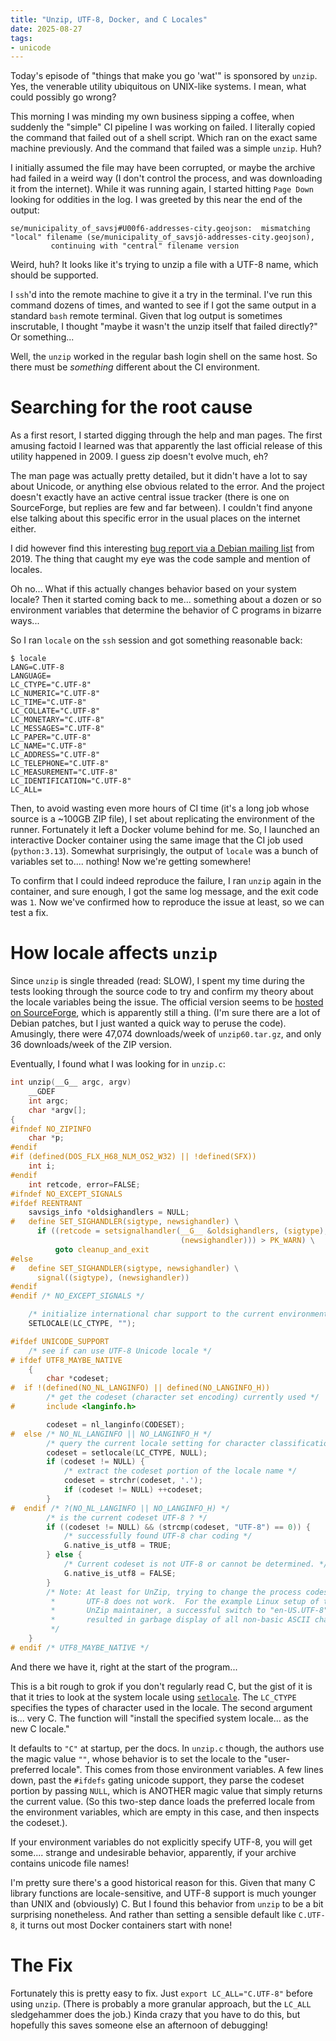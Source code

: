 ```yaml
---
title: "Unzip, UTF-8, Docker, and C Locales"
date: 2025-08-27
tags:
- unicode
---
```


Today's episode of "things that make you go 'wat'" is sponsored by `unzip`.
Yes, the venerable utility ubiquitous on UNIX-like systems.
I mean, what could possibly go wrong?

This morning I was minding my own business sipping a coffee,
when suddenly the "simple" CI pipeline I was working on failed.
I literally copied the command that failed out of a shell script.
Which ran on the exact same machine previously.
And the command that failed was a simple `unzip`.
Huh?

I initially assumed the file may have been corrupted, or maybe the archive had failed in a weird way
(I don't control the process, and was downloading it from the internet).
While it was running again, I started hitting `Page Down` looking for oddities in the log.
I was greeted by this near the end of the output:

```
se/municipality_of_savsj#U00f6-addresses-city.geojson:  mismatching "local" filename (se/municipality_of_savsjö-addresses-city.geojson),
         continuing with "central" filename version
```

Weird, huh?
It looks like it's trying to unzip a file with a UTF-8 name, which should be supported.

I `ssh`'d into the remote machine to give it a try in the terminal.
I've run this command dozens of times, and wanted to see if I got the same output in a standard `bash` remote terminal.
Given that log output is sometimes inscrutable, I thought "maybe it wasn't the unzip itself that failed directly?"
Or something...

Well, the `unzip` worked in the regular bash login shell on the same host.
So there must be _something_ different about the CI environment.

# Searching for the root cause

As a first resort, I started digging through the help and man pages.
The first amusing factoid I learned was that apparently the last official release of this utility happened in 2009.
I guess zip doesn't evolve much, eh?

The man page was actually pretty detailed,
but it didn't have a lot to say about Unicode, or anything else obvious related to the error.
And the project doesn't exactly have an active central issue tracker (there is one on SourceForge, but replies are few and far between).
I couldn't find anyone else talking about this specific error in the usual places on the internet either.

I did however find this interesting [bug report via a Debian mailing list](https://bugs.debian.org/cgi-bin/bugreport.cgi?bug=918894)
from 2019.
The thing that caught my eye was the code sample and mention of locales.

Oh no...
What if this actually changes behavior based on your system locale?
Then it started coming back to me... something about a dozen or so environment variables
that determine the behavior of C programs in bizarre ways...

So I ran `locale` on the `ssh` session and got something reasonable back:

```
$ locale
LANG=C.UTF-8
LANGUAGE=
LC_CTYPE="C.UTF-8"
LC_NUMERIC="C.UTF-8"
LC_TIME="C.UTF-8"
LC_COLLATE="C.UTF-8"
LC_MONETARY="C.UTF-8"
LC_MESSAGES="C.UTF-8"
LC_PAPER="C.UTF-8"
LC_NAME="C.UTF-8"
LC_ADDRESS="C.UTF-8"
LC_TELEPHONE="C.UTF-8"
LC_MEASUREMENT="C.UTF-8"
LC_IDENTIFICATION="C.UTF-8"
LC_ALL=
```

Then, to avoid wasting even more hours of CI time (it's a long job whose source is a ~100GB ZIP file),
I set about replicating the environment of the runner.
Fortunately it left a Docker volume behind for me.
So, I launched an interactive Docker container using the same image that the CI job used (`python:3.13`).
Somewhat surprisingly, the output of `locale` was a bunch of variables set to.... nothing!
Now we're getting somewhere!

To confirm that I could indeed reproduce the failure, I ran `unzip` again in the container,
and sure enough, I got the same log message, and the exit code was `1`.
Now we've confirmed how to reproduce the issue at least, so we can test a fix.

# How locale affects `unzip`

Since `unzip` is single threaded (read: SLOW),
I spent my time during the tests looking through the source code to try and confirm my theory about the locale variables being the issue.
The official version seems to be [hosted on SourceForge](https://sourceforge.net/projects/infozip/), which is apparently still a thing.
(I'm sure there are a lot of Debian patches, but I just wanted a quick way to peruse the code).
Amusingly, there were 47,074 downloads/week of `unzip60.tar.gz`, and only 36 downloads/week of the ZIP version.

Eventually, I found what I was looking for in `unzip.c`:

```c
int unzip(__G__ argc, argv)
    __GDEF
    int argc;
    char *argv[];
{
#ifndef NO_ZIPINFO
    char *p;
#endif
#if (defined(DOS_FLX_H68_NLM_OS2_W32) || !defined(SFX))
    int i;
#endif
    int retcode, error=FALSE;
#ifndef NO_EXCEPT_SIGNALS
#ifdef REENTRANT
    savsigs_info *oldsighandlers = NULL;
#   define SET_SIGHANDLER(sigtype, newsighandler) \
      if ((retcode = setsignalhandler(__G__ &oldsighandlers, (sigtype), \
                                      (newsighandler))) > PK_WARN) \
          goto cleanup_and_exit
#else
#   define SET_SIGHANDLER(sigtype, newsighandler) \
      signal((sigtype), (newsighandler))
#endif
#endif /* NO_EXCEPT_SIGNALS */

    /* initialize international char support to the current environment */
    SETLOCALE(LC_CTYPE, "");

#ifdef UNICODE_SUPPORT
    /* see if can use UTF-8 Unicode locale */
# ifdef UTF8_MAYBE_NATIVE
    {
        char *codeset;
#  if !(defined(NO_NL_LANGINFO) || defined(NO_LANGINFO_H))
        /* get the codeset (character set encoding) currently used */
#       include <langinfo.h>

        codeset = nl_langinfo(CODESET);
#  else /* NO_NL_LANGINFO || NO_LANGINFO_H */
        /* query the current locale setting for character classification */
        codeset = setlocale(LC_CTYPE, NULL);
        if (codeset != NULL) {
            /* extract the codeset portion of the locale name */
            codeset = strchr(codeset, '.');
            if (codeset != NULL) ++codeset;
        }
#  endif /* ?(NO_NL_LANGINFO || NO_LANGINFO_H) */
        /* is the current codeset UTF-8 ? */
        if ((codeset != NULL) && (strcmp(codeset, "UTF-8") == 0)) {
            /* successfully found UTF-8 char coding */
            G.native_is_utf8 = TRUE;
        } else {
            /* Current codeset is not UTF-8 or cannot be determined. */
            G.native_is_utf8 = FALSE;
        }
        /* Note: At least for UnZip, trying to change the process codeset to
         *       UTF-8 does not work.  For the example Linux setup of the
         *       UnZip maintainer, a successful switch to "en-US.UTF-8"
         *       resulted in garbage display of all non-basic ASCII characters.
         */
    }
# endif /* UTF8_MAYBE_NATIVE */
```

And there we have it, right at the start of the program...

This is a bit rough to grok if you don't regularly read C,
but the gist of it is that it tries to look at the system locale
using [`setlocale`](https://en.cppreference.com/w/c/locale/setlocale.html).
The `LC_CTYPE` specifies the types of character used in the locale.
The second argument is... very C.
The function will "install the specified system locale... as the new C locale."

It defaults to `"C"` at startup, per the docs.
In `unzip.c` though, the authors use the magic value `""`,
whose behavior is to set the locale to the "user-preferred locale".
This comes from those environment variables.
A few lines down, past the `#ifdefs` gating unicode support,
they parse the codeset portion by passing `NULL`, which is ANOTHER magic value
that simply returns the current value.
(So this two-step dance loads the preferred locale from the environment variables,
which are empty in this case, and then inspects the codeset.).

If your environment variables do not explicitly specify UTF-8,
you will get some.... strange and undesirable behavior, apparently,
if your archive contains unicode file names!

I'm pretty sure there's a good historical reason for this.
Given that many C library functions are locale-sensitive,
and UTF-8 support is much younger than UNIX and (obviously) C.
But I found this behavior from `unzip` to be a bit surprising nonetheless.
And rather than setting a sensible default like `C.UTF-8`,
it turns out most Docker containers start with none!

# The Fix

Fortunately this is pretty easy to fix.
Just `export LC_ALL="C.UTF-8"` before using `unzip`.
(There is probably a more granular approach, but the `LC_ALL` sledgehammer does the job.)
Kinda crazy that you have to do this,
but hopefully this saves someone else an afternoon of debugging!
